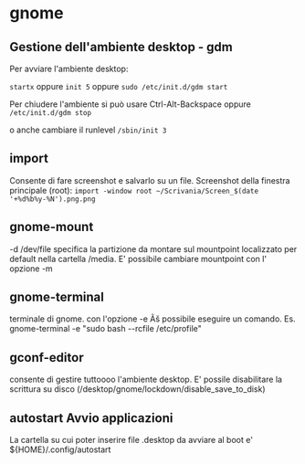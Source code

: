 
#  gnome



## Gestione dell'ambiente desktop - gdm

Per avviare l'ambiente desktop:

`startx`
  oppure 
`init 5`
 oppure 
`sudo /etc/init.d/gdm start`


Per chiudere l'ambiente si può usare Ctrl-Alt-Backspace oppure
`/etc/init.d/gdm stop`

o anche cambiare il runlevel
`/sbin/init 3`





## import

Consente di fare screenshot e salvarlo su un file.
Screenshot della finestra principale (root):
`import -window root ~/Scrivania/Screen_$(date '+%d%b%y-%N').png.png`



## gnome-mount

-d /dev/file specifica la partizione da montare sul mountpoint localizzato per default nella cartella /media. E' possibile cambiare mountpoint con l' opzione -m




## gnome-terminal

terminale di gnome. con l'opzione -e Ãš possibile eseguire un comando. Es. gnome-terminal -e "sudo bash --rcfile /etc/profile"





## gconf-editor

consente di gestire tuttoooo l'ambiente desktop. E' possile disabilitare la scrittura su disco (/desktop/gnome/lockdown/disable_save_to_disk)



## autostart Avvio applicazioni

La cartella su cui poter inserire file .desktop da avviare al boot e' ${HOME}/.config/autostart




